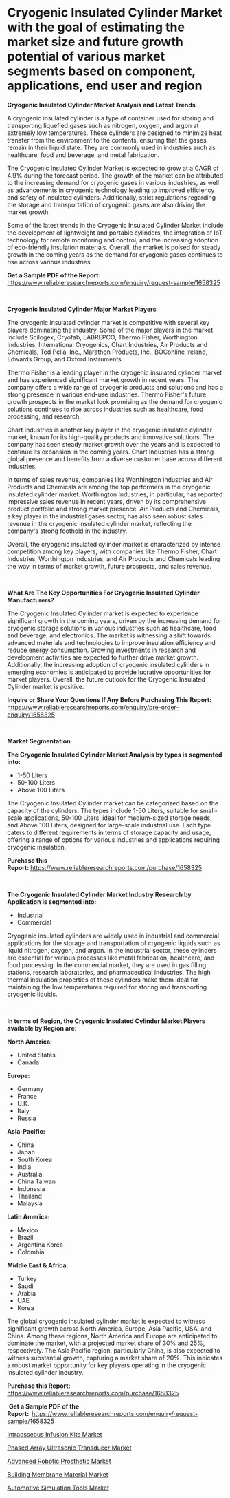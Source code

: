 <p><h1>Cryogenic Insulated Cylinder Market with the goal of estimating the market size and future growth potential of various market segments based on component, applications, end user and region</h1></p><p><strong>Cryogenic Insulated Cylinder Market Analysis and Latest Trends</strong></p>
<p><p>A cryogenic insulated cylinder is a type of container used for storing and transporting liquefied gases such as nitrogen, oxygen, and argon at extremely low temperatures. These cylinders are designed to minimize heat transfer from the environment to the contents, ensuring that the gases remain in their liquid state. They are commonly used in industries such as healthcare, food and beverage, and metal fabrication.</p><p>The Cryogenic Insulated Cylinder Market is expected to grow at a CAGR of 4.9% during the forecast period. The growth of the market can be attributed to the increasing demand for cryogenic gases in various industries, as well as advancements in cryogenic technology leading to improved efficiency and safety of insulated cylinders. Additionally, strict regulations regarding the storage and transportation of cryogenic gases are also driving the market growth.</p><p>Some of the latest trends in the Cryogenic Insulated Cylinder Market include the development of lightweight and portable cylinders, the integration of IoT technology for remote monitoring and control, and the increasing adoption of eco-friendly insulation materials. Overall, the market is poised for steady growth in the coming years as the demand for cryogenic gases continues to rise across various industries.</p></p>
<p><strong>Get a Sample PDF of the Report:&nbsp;</strong> <a href="https://www.reliableresearchreports.com/enquiry/request-sample/1658325">https://www.reliableresearchreports.com/enquiry/request-sample/1658325</a></p>
<p>&nbsp;</p>
<p><strong>Cryogenic Insulated Cylinder Major Market Players</strong></p>
<p><p>The cryogenic insulated cylinder market is competitive with several key players dominating the industry. Some of the major players in the market include Scilogex, Cryofab, LABREPCO, Thermo Fisher, Worthington Industries, International Cryogenics, Chart Industries, Air Products and Chemicals, Ted Pella, Inc., Marathon Products, Inc., BOConline Ireland, Edwards Group, and Oxford Instruments. </p><p>Thermo Fisher is a leading player in the cryogenic insulated cylinder market and has experienced significant market growth in recent years. The company offers a wide range of cryogenic products and solutions and has a strong presence in various end-use industries. Thermo Fisher's future growth prospects in the market look promising as the demand for cryogenic solutions continues to rise across industries such as healthcare, food processing, and research.</p><p>Chart Industries is another key player in the cryogenic insulated cylinder market, known for its high-quality products and innovative solutions. The company has seen steady market growth over the years and is expected to continue its expansion in the coming years. Chart Industries has a strong global presence and benefits from a diverse customer base across different industries.</p><p>In terms of sales revenue, companies like Worthington Industries and Air Products and Chemicals are among the top performers in the cryogenic insulated cylinder market. Worthington Industries, in particular, has reported impressive sales revenue in recent years, driven by its comprehensive product portfolio and strong market presence. Air Products and Chemicals, a key player in the industrial gases sector, has also seen robust sales revenue in the cryogenic insulated cylinder market, reflecting the company's strong foothold in the industry. </p><p>Overall, the cryogenic insulated cylinder market is characterized by intense competition among key players, with companies like Thermo Fisher, Chart Industries, Worthington Industries, and Air Products and Chemicals leading the way in terms of market growth, future prospects, and sales revenue.</p></p>
<p>&nbsp;</p>
<p><strong>What Are The Key Opportunities For Cryogenic Insulated Cylinder Manufacturers?</strong></p>
<p><p>The Cryogenic Insulated Cylinder market is expected to experience significant growth in the coming years, driven by the increasing demand for cryogenic storage solutions in various industries such as healthcare, food and beverage, and electronics. The market is witnessing a shift towards advanced materials and technologies to improve insulation efficiency and reduce energy consumption. Growing investments in research and development activities are expected to further drive market growth. Additionally, the increasing adoption of cryogenic insulated cylinders in emerging economies is anticipated to provide lucrative opportunities for market players. Overall, the future outlook for the Cryogenic Insulated Cylinder market is positive.</p></p>
<p><strong>Inquire or Share Your Questions If Any Before Purchasing This Report:</strong> <a href="https://www.reliableresearchreports.com/enquiry/pre-order-enquiry/1658325">https://www.reliableresearchreports.com/enquiry/pre-order-enquiry/1658325</a></p>
<p>&nbsp;</p>
<p><strong>Market Segmentation</strong></p>
<p><strong>The Cryogenic Insulated Cylinder Market Analysis by types is segmented into:</strong></p>
<p><ul><li>1-50 Liters</li><li>50-100 Liters</li><li>Above 100 Liters</li></ul></p>
<p><p>The Cryogenic Insulated Cylinder market can be categorized based on the capacity of the cylinders. The types include 1-50 Liters, suitable for small-scale applications, 50-100 Liters, ideal for medium-sized storage needs, and Above 100 Liters, designed for large-scale industrial use. Each type caters to different requirements in terms of storage capacity and usage, offering a range of options for various industries and applications requiring cryogenic insulation.</p></p>
<p><strong>Purchase this Report:&nbsp;</strong><a href="https://www.reliableresearchreports.com/purchase/1658325">https://www.reliableresearchreports.com/purchase/1658325</a></p>
<p>&nbsp;</p>
<p><strong>The Cryogenic Insulated Cylinder Market Industry Research by Application is segmented into:</strong></p>
<p><ul><li>Industrial</li><li>Commercial</li></ul></p>
<p><p>Cryogenic insulated cylinders are widely used in industrial and commercial applications for the storage and transportation of cryogenic liquids such as liquid nitrogen, oxygen, and argon. In the industrial sector, these cylinders are essential for various processes like metal fabrication, healthcare, and food processing. In the commercial market, they are used in gas filling stations, research laboratories, and pharmaceutical industries. The high thermal insulation properties of these cylinders make them ideal for maintaining the low temperatures required for storing and transporting cryogenic liquids.</p></p>
<p>&nbsp;</p>
<p><strong>In terms of Region, the Cryogenic Insulated Cylinder Market Players available by Region are:</strong></p>
<p>
    <p> <strong> North America: </strong>
        <ul>
            <li>United States</li>
            <li>Canada</li>
        </ul>
        </p> 
    <p> <strong> Europe: </strong>
        <ul>
            <li>Germany</li>
            <li>France</li>
            <li>U.K.</li>
            <li>Italy</li>
            <li>Russia</li>
        </ul>
        </p> 
    <p> <strong> Asia-Pacific: </strong>
        <ul>
            <li>China</li>
            <li>Japan</li>
            <li>South Korea</li>
            <li>India</li>
            <li>Australia</li>
            <li>China Taiwan</li>
            <li>Indonesia</li>
            <li>Thailand</li>
            <li>Malaysia</li>
        </ul>
        </p> 
    <p> <strong> Latin America: </strong>
        <ul>
            <li>Mexico</li>
            <li>Brazil</li>
            <li>Argentina Korea</li>
            <li>Colombia</li>
        </ul>
        </p> 
    <p> <strong> Middle East & Africa: </strong>
        <ul>
            <li>Turkey</li>
            <li>Saudi</li>
            <li>Arabia</li>
            <li>UAE</li>
            <li>Korea</li>
        </ul>
    </p>
    </p>
<p><p>The global cryogenic insulated cylinder market is expected to witness significant growth across North America, Europe, Asia Pacific, USA, and China. Among these regions, North America and Europe are anticipated to dominate the market, with a projected market share of 30% and 25%, respectively. The Asia Pacific region, particularly China, is also expected to witness substantial growth, capturing a market share of 20%. This indicates a robust market opportunity for key players operating in the cryogenic insulated cylinder industry.</p></p>
<p><strong>Purchase this Report: </strong><a href="https://www.reliableresearchreports.com/purchase/1658325">https://www.reliableresearchreports.com/purchase/1658325</a></p>
<p>&nbsp;<strong>Get a Sample PDF of the Report:&nbsp;&nbsp;</strong><a href="https://www.reliableresearchreports.com/enquiry/request-sample/1658325">https://www.reliableresearchreports.com/enquiry/request-sample/1658325</a></p>
<p><strong></strong></p>
<p><p><a href="https://medium.com/@wyattconn1966/intraosseous-infusion-kits-nbsp-market-focuses-on-market-share-size-and-projected-forecast-till-e5a3282fa89d">Intraosseous Infusion Kits Market</a></p><p><a href="https://medium.com/@wyattconn1966/phased-array-ultrasonic-transducer-market-analysis-and-sze-forecasted-for-period-from-2024-to-2031-1a450be6ec8a">Phased Array Ultrasonic Transducer Market</a></p><p><a href="https://medium.com/@wyattconn1966/advanced-robotic-prosthetic-market-share-evolution-and-market-growth-trends-2024-2031-f9b336d74911">Advanced Robotic Prosthetic Market</a></p><p><a href="https://github.com/jsmusil/Market-Research-Report-List-1/blob/main/building-membrane-material-market.md">Building Membrane Material Market</a></p><p><a href="https://github.com/yemakinde/Market-Research-Report-List-1/blob/main/automotive-simulation-tools-market.md">Automotive Simulation Tools Market</a></p></p>